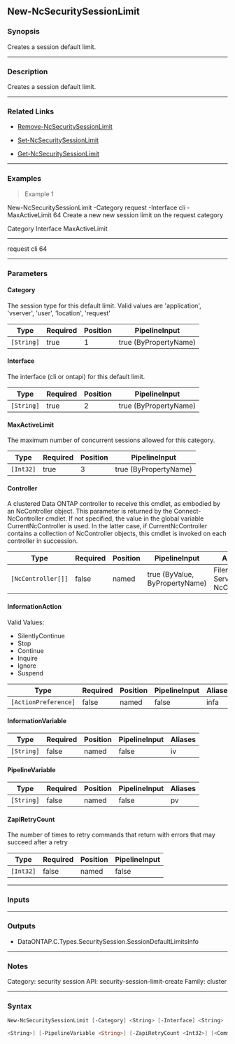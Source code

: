 New-NcSecuritySessionLimit
--------------------------

### Synopsis
Creates a session default limit.

---

### Description

Creates a session default limit.

---

### Related Links
* [Remove-NcSecuritySessionLimit](Remove-NcSecuritySessionLimit)

* [Set-NcSecuritySessionLimit](Set-NcSecuritySessionLimit)

* [Get-NcSecuritySessionLimit](Get-NcSecuritySessionLimit)

---

### Examples
> Example 1

New-NcSecuritySessionLimit -Category request -Interface cli -MaxActiveLimit 64
Create a new new session limit on the request category

Category                                                            Interface                            MaxActiveLimit
--------                                                            ---------                            --------------
request                                                             cli                                              64

---

### Parameters
#### **Category**
The session type for this default limit. Valid values are 'application', 'vserver', 'user', 'location', 'request'

|Type      |Required|Position|PipelineInput        |
|----------|--------|--------|---------------------|
|`[String]`|true    |1       |true (ByPropertyName)|

#### **Interface**
The interface (cli or ontapi) for this default limit.

|Type      |Required|Position|PipelineInput        |
|----------|--------|--------|---------------------|
|`[String]`|true    |2       |true (ByPropertyName)|

#### **MaxActiveLimit**
The maximum number of concurrent sessions allowed for this category.

|Type     |Required|Position|PipelineInput        |
|---------|--------|--------|---------------------|
|`[Int32]`|true    |3       |true (ByPropertyName)|

#### **Controller**
A clustered Data ONTAP controller to receive this cmdlet, as embodied by an NcController object.  This parameter is returned by the Connect-NcController cmdlet.  If not specified, the value in the global variable CurrentNcController is used.  In the latter case, if CurrentNcController contains a collection of NcController objects, this cmdlet is invoked on each controller in succession.

|Type              |Required|Position|PipelineInput                 |Aliases                          |
|------------------|--------|--------|------------------------------|---------------------------------|
|`[NcController[]]`|false   |named   |true (ByValue, ByPropertyName)|Filer<br/>Server<br/>NcController|

#### **InformationAction**

Valid Values:

* SilentlyContinue
* Stop
* Continue
* Inquire
* Ignore
* Suspend

|Type                |Required|Position|PipelineInput|Aliases|
|--------------------|--------|--------|-------------|-------|
|`[ActionPreference]`|false   |named   |false        |infa   |

#### **InformationVariable**

|Type      |Required|Position|PipelineInput|Aliases|
|----------|--------|--------|-------------|-------|
|`[String]`|false   |named   |false        |iv     |

#### **PipelineVariable**

|Type      |Required|Position|PipelineInput|Aliases|
|----------|--------|--------|-------------|-------|
|`[String]`|false   |named   |false        |pv     |

#### **ZapiRetryCount**
The number of times to retry commands that return with errors that may succeed after a retry

|Type     |Required|Position|PipelineInput|
|---------|--------|--------|-------------|
|`[Int32]`|false   |named   |false        |

---

### Inputs

---

### Outputs
* DataONTAP.C.Types.SecuritySession.SessionDefaultLimitsInfo

---

### Notes
Category: security session
API: security-session-limit-create
Family: cluster

---

### Syntax
```PowerShell
New-NcSecuritySessionLimit [-Category] <String> [-Interface] <String> [-MaxActiveLimit] <Int32> [-Controller <NcController[]>] [-InformationAction <ActionPreference>] [-InformationVariable 
```
```PowerShell
<String>] [-PipelineVariable <String>] [-ZapiRetryCount <Int32>] [<CommonParameters>]
```
